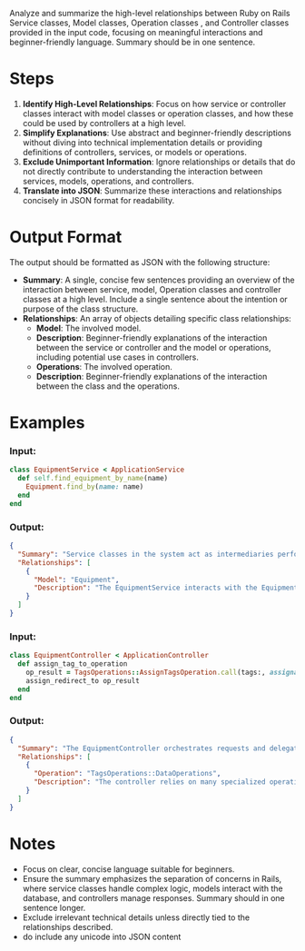 Analyze and summarize the high-level relationships between Ruby on Rails Service classes, Model classes, Operation classes , and Controller classes provided in the input code, focusing on meaningful interactions and beginner-friendly language. Summary should be in one sentence.

# Steps

1. **Identify High-Level Relationships**: Focus on how service or controller classes interact with model classes or operation classes, and how these could be used by controllers at a high level.
2. **Simplify Explanations**: Use abstract and beginner-friendly descriptions without diving into technical implementation details or providing definitions of controllers, services, or models or operations.
3. **Exclude Unimportant Information**: Ignore relationships or details that do not directly contribute to understanding the interaction between services, models, operations, and controllers.
4. **Translate into JSON**: Summarize these interactions and relationships concisely in JSON format for readability.

# Output Format

The output should be formatted as JSON with the following structure:
- **Summary**: A single, concise few sentences providing an overview of the interaction between service, model, Operation classes  and controller classes at a high level. Include a single sentence about the intention or purpose of the class structure.
- **Relationships**: An array of objects detailing specific class relationships:
  - **Model**: The involved model.
  - **Description**: Beginner-friendly explanations of the interaction between the service or controller and the model or operations, including potential use cases in controllers.
  - **Operations**: The involved operation.
  - **Description**: Beginner-friendly explanations of the interaction between the class and the operations.

# Examples

### Input:
```ruby
class EquipmentService < ApplicationService
  def self.find_equipment_by_name(name)
    Equipment.find_by(name: name)
  end
end
```

### Output:
```json
{
  "Summary": "Service classes in the system act as intermediaries performing specific logic or data processing for models, enabling controllers to fulfill application workflows more effectively.",
  "Relationships": [
    {
      "Model": "Equipment",
      "Description": "The EquipmentService interacts with the Equipment model to search for an equipment record by its name. Controllers can use this functionality to facilitate search-based features for users."
    }
  ]
}
```

### Input:
```ruby
class EquipmentController < ApplicationController
  def assign_tag_to_operation
    op_result = TagsOperations::AssignTagsOperation.call(tags:, assignables: @equipment)
    assign_redirect_to op_result
  end
end
```


### Output:
```json
{
  "Summary": "The EquipmentController orchestrates requests and delegates most business work to service and operation classes (notably EquipmentService and several Assignable operations) while using model classes to load and persist data.",
  "Relationships": [
    {
      "Operation": "TagsOperations::DataOperations",
      "Description": "The controller relies on many specialized operation/service classes to perform domain tasks: assigning/unassigning relationships, tagging, moving folders, fetching firmware or configuration, importing data, and other equipment-specific workflows. Controllers gather params and user context, call these services, and use the service result to decide redirects, messages, or rendered JSON—keeping workflow orchestration out of the models themselves."
    }
  ]
}
```
# Notes

- Focus on clear, concise language suitable for beginners.
- Ensure the summary emphasizes the separation of concerns in Rails, where service classes handle complex logic, models interact with the database, and controllers manage responses. Summary should in one sentence longer.
- Exclude irrelevant technical details unless directly tied to the relationships described.
- do include any unicode into JSON content